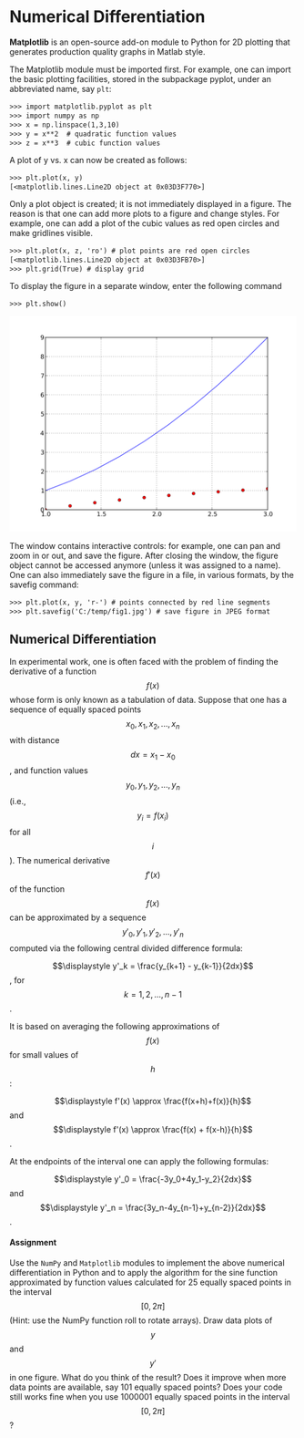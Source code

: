 # Numerical Differentiation

**Matplotlib** is an open-source add-on module to Python for 2D plotting that generates production quality graphs in Matlab style.

The Matplotlib module must be imported first. For example, one can import the basic plotting facilities, stored in the subpackage pyplot, under an abbreviated name, say `plt`:

	>>> import matplotlib.pyplot as plt
	>>> import numpy as np
	>>> x = np.linspace(1,3,10)
	>>> y = x**2  # quadratic function values
	>>> z = x**3  # cubic function values

A plot of y vs. x can now be created as follows:

	>>> plt.plot(x, y)
	[<matplotlib.lines.Line2D object at 0x03D3F770>]

Only a plot object is created; it is not immediately displayed in a figure. The reason is that one can add more plots to a figure and change styles. For example, one can add a plot of the cubic values as red open circles and make gridlines visible.

	>>> plt.plot(x, z, 'ro') # plot points are red open circles 
	[<matplotlib.lines.Line2D object at 0x03D3FB70>]
	>>> plt.grid(True) # display grid

To display the figure in a separate window, enter the following command

    >>> plt.show()

![plot1](plot1.svg)

The window contains interactive controls: for example, one can pan and zoom in or out, and save the figure. After closing the window, the figure object cannot be accessed anymore (unless it was assigned to a name). One can also immediately save the figure in a file, in various formats, by the savefig command:

	>>> plt.plot(x, y, 'r-') # points connected by red line segments
	>>> plt.savefig('C:/temp/fig1.jpg') # save figure in JPEG format

## Numerical Differentiation

In experimental work, one is often faced with the problem of finding the derivative of a function $$f(x)$$ whose form is only known as a tabulation of data. Suppose that one has a sequence of equally spaced points $$x_0, x_1, x_2, ..., x_n$$ with distance $$dx = x_1 - x_0$$, and function values $$y_0, y_1, y_2, ..., y_n$$  (i.e., $$y_i=f(x_i)$$ for all $$i$$). The numerical derivative $$f'(x)$$ of the function $$f(x)$$ can be approximated by a sequence $$y'_0, y'_1, y'_2, ..., y'_n$$ computed via the following central divided difference formula:

$$\displaystyle y'_k = \frac{y_{k+1} - y_{k-1}}{2dx}$$, for $$k=1,2,...,n-1$$.

It is based on averaging the following approximations of $$f(x)$$ for small values of $$h$$:

$$\displaystyle f'(x) \approx \frac{f(x+h)+f(x)}{h}$$ and $$\displaystyle f'(x) \approx \frac{f(x) + f(x-h)}{h}$$.

At the endpoints of the interval one can apply the following formulas:

$$\displaystyle y'_0 = \frac{-3y_0+4y_1-y_2}{2dx}$$ and $$\displaystyle y'_n = \frac{3y_n-4y_{n-1}+y_{n-2}}{2dx}$$.

#### Assignment

Use the `NumPy` and `Matplotlib` modules to implement the above numerical differentiation in Python and to apply the algorithm for the sine function approximated by function values calculated for 25 equally spaced points in the interval $$[0,2\pi]$$ (Hint: use the NumPy function roll to rotate arrays). Draw data plots of $$y$$ and $$y'$$ in one figure. What do you think of the result? Does it improve when more data points are available, say 101 equally spaced points? Does your code still works fine when you use 1000001 equally spaced points in the interval $$[0,2\pi]$$?
